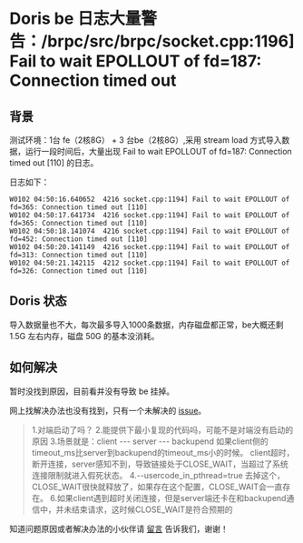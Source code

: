 # Doris be 日志大量警告：/brpc/src/brpc/socket.cpp:1196] Fail to wait EPOLLOUT of fd=187: Connection timed out

## 背景

测试环境：1台 fe（2核8G） + 3 台be（2核8G）,采用 stream load 方式导入数据，运行一段时间后，大量出现 Fail to wait EPOLLOUT of fd=187: Connection timed out [110] 的日志。

日志如下：

```
W0102 04:50:16.640652  4216 socket.cpp:1194] Fail to wait EPOLLOUT of fd=365: Connection timed out [110]
W0102 04:50:17.641734  4216 socket.cpp:1194] Fail to wait EPOLLOUT of fd=365: Connection timed out [110]
W0102 04:50:18.141074  4216 socket.cpp:1194] Fail to wait EPOLLOUT of fd=452: Connection timed out [110]
W0102 04:50:20.141149  4216 socket.cpp:1194] Fail to wait EPOLLOUT of fd=313: Connection timed out [110]
W0102 04:50:21.142115  4212 socket.cpp:1194] Fail to wait EPOLLOUT of fd=326: Connection timed out [110]

```
## Doris 状态

导入数据量也不大，每次最多导入1000条数据，内存磁盘都正常，be大概还剩 1.5G 左右内存，磁盘 50G 的基本没消耗。

## 如何解决

暂时没找到原因，目前看并没有导致 be 挂掉。

网上找解决办法也没有找到，只有一个未解决的 <a href="https://github.com/apache/incubator-brpc/issues/1410" target="__blank" rel="nofllow">issue</a>。

> 1.对端启动了吗？
> 2.能提供下最小复现的代码吗，可能不是对端没有启动的原因
> 3.场景就是：client --- server --- backupend
> 如果client侧的timeout_ms比server到backupend的timeout_ms小的时候。
> client超时，断开连接，server感知不到，导致链接处于CLOSE_WAIT，当超过了系统连接限制就进入假死状态。
> 4.--usercode_in_pthread=true
> 去掉这个，CLOSE_WAIT很快就释放了，如果存在这个配置，CLOSE_WAIT会一直存在。
> 6.如果client遇到超时关闭连接，但是server端还卡在和backupend通信中，并未结束请求，这时候CLOSE_WAIT是符合预期的

知道问题原因或者解决办法的小伙伴请 <a href="https://qianduan.shop/aboutUs" target="__blank" rel="nofllow">留言</a> 告诉我们，谢谢！
